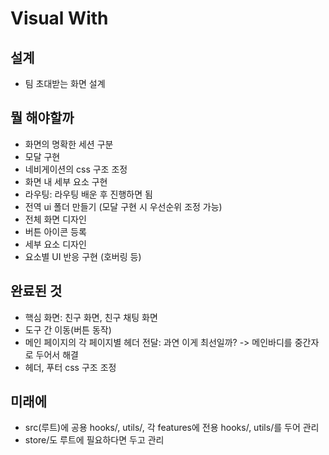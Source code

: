 # Visual With

## 설계

- 팀 초대받는 화면 설계

## 뭘 해야할까

- 화면의 명확한 세션 구분
- 모달 구현
- 네비게이션의 css 구조 조정
- 화면 내 세부 요소 구현
- 라우팅: 라우팅 배운 후 진행하면 됨
- 전역 ui 폴더 만들기 (모달 구현 시 우선순위 조정 가능)
- 전체 화면 디자인
- 버튼 아이콘 등록
- 세부 요소 디자인
- 요소별 UI 반응 구현 (호버링 등)

## 완료된 것

- 핵심 화면: 친구 화면, 친구 채팅 화면
- 도구 간 이동(버튼 동작)
- 메인 페이지의 각 페이지별 헤더 전달: 과연 이게 최선일까? -> 메인바디를 중간자로 두어서 해결
- 헤더, 푸터 css 구조 조정

## 미래에

- src(루트)에 공용 hooks/, utils/, 각 features에 전용 hooks/, utils/를 두어 관리
- store/도 루트에 필요하다면 두고 관리




